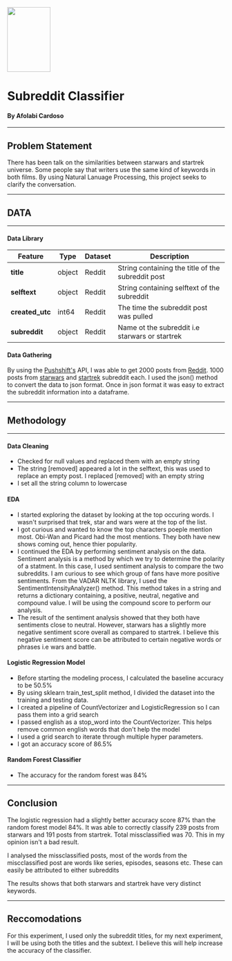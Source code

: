 
<img src="../images/download.png" style="float: center; margin: 0px; height: 150px; width: 100px">  

# Subreddit Classifier
#### By Afolabi Cardoso

---
## Problem Statement
There has been talk on the similarities between starwars and startrek universe. Some people say that writers use the same kind of keywords in both films. By using Natural Lanuage Processing, this project seeks to clarify the conversation.

---
## DATA
---
#### **Data Library**

|Feature|Type|Dataset|Description|
|---|---|---|---|
|**title**|object|Reddit|String containing the title of the subreddit post|
|**selftext**|object|Reddit|String containing selftext of the subreddit|
|**created_utc**|int64|Reddit|The time the subreddit post was pulled|
|**subreddit**|object|Reddit|Name ot the subreddit i.e starwars or startrek|

#### **Data Gathering**

By using the [Pushshift's](https://github.com/pushshift/api) API, I was able to get 2000 posts from [Reddit](https://www.reddit.com/). 1000 posts from [starwars](https://www.reddit.com/r/StarWars/) and [startrek](https://www.reddit.com/r/startrek/) subreddit each. I used the json() method to convert the data to json format. Once in json format it was easy to extract the subreddit information into a dataframe.

---
## Methodology
---
#### **Data Cleaning**
- Checked for null values and replaced them with an empty string
- The string [removed] appeared a lot in the selftext, this was used to replace an empty post. I replaced [removed] with an empty string
- I set all the string column to lowercase


#### **EDA**
- I started exploring the dataset by looking at the top occuring words. I wasn't surprised that trek, star and wars were at the top of the list.
- I got curious and wanted to know the top characters poeple mention most. Obi-Wan and Picard had the most mentions. They both have new shows coming out, hence thier popularity.
- I continued the EDA by performing sentiment analysis on the data. Sentiment analysis is a method by which we try to determine the polarity of a statment. In this case, I used sentiment analysis to compare the two subreddits. I am curious to see which group of fans have more positive sentiments.
From the VADAR NLTK library, I used the SentimentIntensityAnalyzer() method. This method takes in a string and returns a dictionary containing, a positive, neutral, negative and compound value. I will be using the compound score to perform our analysis.
- The result of the sentiment analysis showed that they both have sentiments close to neutral. However, starwars has a slightly more negative sentiment score overall as compared to startrek. I believe this negative sentiment score can be attributed to certain negative words or phrases i.e wars and battle.



#### **Logistic Regression Model**
- Before starting the modeling process, I calculated the baseline accuracy to be 50.5%
- By using sklearn train_test_split method, I divided the dataset into the training and testing data.  
- I created a pipeline of CountVectorizer and LogisticRegression so I can pass them into a grid search
- I passed english as a stop_word into the CountVectorizer. This helps remove common english words that don't help the model
- I used a grid search to iterate through multiple hyper parameters.
- I got an accuracy score of 86.5%


#### **Random Forest Classifier**
- The accuracy for the random forest was 84%  

---
## Conclusion

The logistic regression had a slightly better accuracy score 87% than the random forest model 84%. It was able to correctly classify 239 posts from starwars and 191 posts from startrek. Total missclassified was 70. This in my opinion isn't a bad result.

I analysed the missclassified posts, most of the words from the miscclassified post are words like series, episodes, seasons etc. These can easily be attributed to either subreddits

The results shows that both starwars and startrek have very distinct keywords.

---
## Reccomodations

For this experiment, I used only the subreddit titles, for my next experiment, I will be using both the titles and the subtext. I believe this will help increase the accuracy of the classifier.

